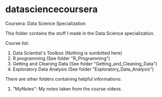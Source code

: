 datasciencecoursera
===================

Coursera: Data Science Specialization

This folder contains the stuff I made in the Data Science specialization.

Course list:

1. Data Scientist's Toolbox (Nothing is sumbitted here)
2. R programming (See folder "R_Programming")
3. Getting and Cleaning Data (See folder "Getting_and_Cleaning_Data")
4. Exploratory Data Analysis (See folder "Exploratory_Data_Analysis")

There are other folders containing helpful informations:

1. "MyNotes": My notes taken from the course videos.

